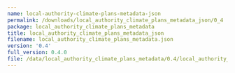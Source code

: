 ```yaml
---
name: local-authority-climate-plans-metadata-json
permalink: /downloads/local_authority_climate_plans_metadata_json/0_4
package: local_authority_climate_plans_metadata
title: local_authority_climate_plans_metadata_json
filename: local_authority_climate_plans_metadata.json
version: '0.4'
full_version: 0.4.0
file: /data/local_authority_climate_plans_metadata/0.4/local_authority_climate_plans_metadata.json
---
```

